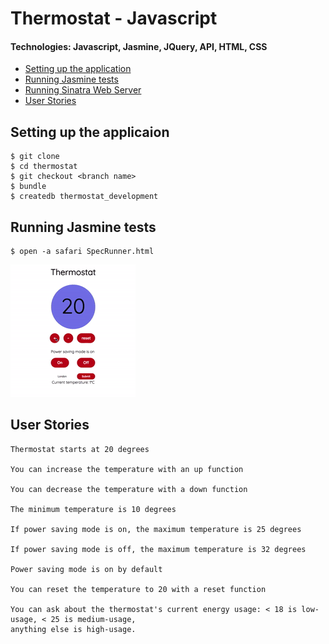 # Thermostat - Javascript
#### Technologies: Javascript, Jasmine, JQuery, API, HTML, CSS


* [Setting up the application](#Setup)
* [Running Jasmine tests](#Jasmine)
* [Running Sinatra Web Server](#Sinatra)
* [User Stories](#Stories)

## <a name="Setup">Setting up the applicaion</a>
```shell
$ git clone
$ cd thermostat
$ git checkout <branch name>
$ bundle
$ createdb thermostat_development
```


## <a name="Jasmine">Running Jasmine tests</a>
```shell
$ open -a safari SpecRunner.html
```

<img src="200w_d.gif" title="image of thermostat application"/>

## <a name="Stories">User Stories</a>
```
Thermostat starts at 20 degrees

You can increase the temperature with an up function

You can decrease the temperature with a down function

The minimum temperature is 10 degrees

If power saving mode is on, the maximum temperature is 25 degrees

If power saving mode is off, the maximum temperature is 32 degrees

Power saving mode is on by default

You can reset the temperature to 20 with a reset function

You can ask about the thermostat's current energy usage: < 18 is low-usage, < 25 is medium-usage,
anything else is high-usage.
```
